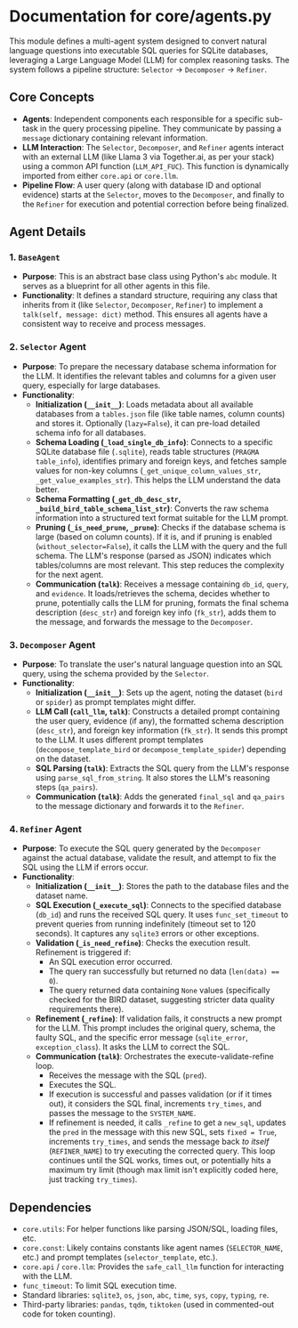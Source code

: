 # Documentation for core/agents.py

This module defines a multi-agent system designed to convert natural language questions into executable SQL queries for SQLite databases, leveraging a Large Language Model (LLM) for complex reasoning tasks. The system follows a pipeline structure: `Selector` -> `Decomposer` -> `Refiner`.

## Core Concepts

*   **Agents**: Independent components each responsible for a specific sub-task in the query processing pipeline. They communicate by passing a `message` dictionary containing relevant information.
*   **LLM Interaction**: The `Selector`, `Decomposer`, and `Refiner` agents interact with an external LLM (like Llama 3 via Together.ai, as per your stack) using a common API function (`LLM_API_FUC`). This function is dynamically imported from either `core.api` or `core.llm`.
*   **Pipeline Flow**: A user query (along with database ID and optional evidence) starts at the `Selector`, moves to the `Decomposer`, and finally to the `Refiner` for execution and potential correction before being finalized.

## Agent Details

### 1. `BaseAgent`

*   **Purpose**: This is an abstract base class using Python's `abc` module. It serves as a blueprint for all other agents in this file.
*   **Functionality**: It defines a standard structure, requiring any class that inherits from it (like `Selector`, `Decomposer`, `Refiner`) to implement a `talk(self, message: dict)` method. This ensures all agents have a consistent way to receive and process messages.

### 2. `Selector` Agent

*   **Purpose**: To prepare the necessary database schema information for the LLM. It identifies the relevant tables and columns for a given user query, especially for large databases.
*   **Functionality**:
    *   **Initialization (`__init__`)**: Loads metadata about all available databases from a `tables.json` file (like table names, column counts) and stores it. Optionally (`lazy=False`), it can pre-load detailed schema info for all databases.
    *   **Schema Loading (`_load_single_db_info`)**: Connects to a specific SQLite database file (`.sqlite`), reads table structures (`PRAGMA table_info`), identifies primary and foreign keys, and fetches sample values for non-key columns (`_get_unique_column_values_str`, `_get_value_examples_str`). This helps the LLM understand the data better.
    *   **Schema Formatting (`_get_db_desc_str`, `_build_bird_table_schema_list_str`)**: Converts the raw schema information into a structured text format suitable for the LLM prompt.
    *   **Pruning (`_is_need_prune`, `_prune`)**: Checks if the database schema is large (based on column counts). If it is, and if pruning is enabled (`without_selector=False`), it calls the LLM with the query and the full schema. The LLM's response (parsed as JSON) indicates which tables/columns are most relevant. This step reduces the complexity for the next agent.
    *   **Communication (`talk`)**: Receives a message containing `db_id`, `query`, and `evidence`. It loads/retrieves the schema, decides whether to prune, potentially calls the LLM for pruning, formats the final schema description (`desc_str`) and foreign key info (`fk_str`), adds them to the message, and forwards the message to the `Decomposer`.

### 3. `Decomposer` Agent

*   **Purpose**: To translate the user's natural language question into an SQL query, using the schema provided by the `Selector`.
*   **Functionality**:
    *   **Initialization (`__init__`)**: Sets up the agent, noting the dataset (`bird` or `spider`) as prompt templates might differ.
    *   **LLM Call (`call_llm`, `talk`)**: Constructs a detailed prompt containing the user query, evidence (if any), the formatted schema description (`desc_str`), and foreign key information (`fk_str`). It sends this prompt to the LLM. It uses different prompt templates (`decompose_template_bird` or `decompose_template_spider`) depending on the dataset.
    *   **SQL Parsing (`talk`)**: Extracts the SQL query from the LLM's response using `parse_sql_from_string`. It also stores the LLM's reasoning steps (`qa_pairs`).
    *   **Communication (`talk`)**: Adds the generated `final_sql` and `qa_pairs` to the message dictionary and forwards it to the `Refiner`.

### 4. `Refiner` Agent

*   **Purpose**: To execute the SQL query generated by the `Decomposer` against the actual database, validate the result, and attempt to fix the SQL using the LLM if errors occur.
*   **Functionality**:
    *   **Initialization (`__init__`)**: Stores the path to the database files and the dataset name.
    *   **SQL Execution (`_execute_sql`)**: Connects to the specified database (`db_id`) and runs the received SQL query. It uses `func_set_timeout` to prevent queries from running indefinitely (timeout set to 120 seconds). It captures any `sqlite3` errors or other exceptions.
    *   **Validation (`_is_need_refine`)**: Checks the execution result. Refinement is triggered if:
        *   An SQL execution error occurred.
        *   The query ran successfully but returned no data (`len(data) == 0`).
        *   The query returned data containing `None` values (specifically checked for the BIRD dataset, suggesting stricter data quality requirements there).
    *   **Refinement (`_refine`)**: If validation fails, it constructs a new prompt for the LLM. This prompt includes the original query, schema, the faulty SQL, and the specific error message (`sqlite_error`, `exception_class`). It asks the LLM to correct the SQL.
    *   **Communication (`talk`)**: Orchestrates the execute-validate-refine loop.
        *   Receives the message with the SQL (`pred`).
        *   Executes the SQL.
        *   If execution is successful and passes validation (or if it times out), it considers the SQL final, increments `try_times`, and passes the message to the `SYSTEM_NAME`.
        *   If refinement is needed, it calls `_refine` to get a `new_sql`, updates the `pred` in the message with this new SQL, sets `fixed = True`, increments `try_times`, and sends the message back *to itself* (`REFINER_NAME`) to try executing the corrected query. This loop continues until the SQL works, times out, or potentially hits a maximum try limit (though max limit isn't explicitly coded here, just tracking `try_times`).

## Dependencies

*   `core.utils`: For helper functions like parsing JSON/SQL, loading files, etc.
*   `core.const`: Likely contains constants like agent names (`SELECTOR_NAME`, etc.) and prompt templates (`selector_template`, etc.).
*   `core.api` / `core.llm`: Provides the `safe_call_llm` function for interacting with the LLM.
*   `func_timeout`: To limit SQL execution time.
*   Standard libraries: `sqlite3`, `os`, `json`, `abc`, `time`, `sys`, `copy`, `typing`, `re`.
*   Third-party libraries: `pandas`, `tqdm`, `tiktoken` (used in commented-out code for token counting).
